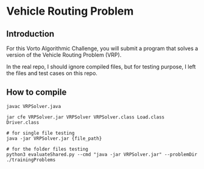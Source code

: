 # Vehicle Routing Problem

## Introduction 
For this Vorto Algorithmic Challenge, you will submit a program that solves a version of the Vehicle Routing Problem (VRP).

In the real repo, I should ignore compiled files, but for testing purpose, I left the files and test cases on this repo. 

## How to compile 
```shell
javac VRPSolver.java

jar cfe VRPSolver.jar VRPSolver VRPSolver.class Load.class Driver.class

# for single file testing
java -jar VRPSolver.jar {file_path}

# for the folder files testing
python3 evaluateShared.py --cmd "java -jar VRPSolver.jar" --problemDir ./trainingProblems
```